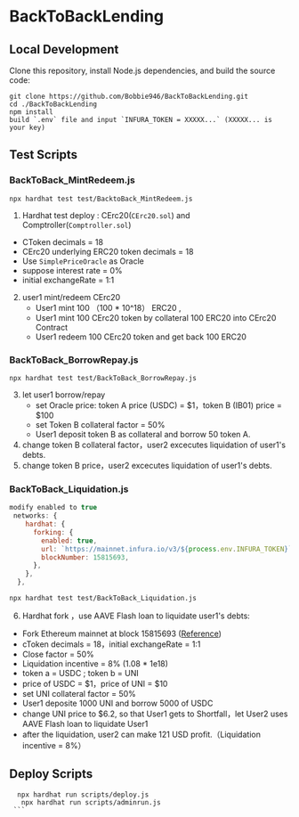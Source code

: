 # BackToBackLending

## Local Development

Clone this repository, install Node.js dependencies, and build the source code:

```shell
git clone https://github.com/Bobbie946/BackToBackLending.git
cd ./BackToBackLending
npm install
build `.env` file and input `INFURA_TOKEN = XXXXX...` (XXXXX... is your key)
```

## Test Scripts

### BackToBack_MintRedeem.js

```
npx hardhat test test/BacktoBack_MintRedeem.js  
```

1.  Hardhat  test deploy : CErc20(`CErc20.sol`) and Comptroller(`Comptroller.sol`) 
   - CToken  decimals =  18
   - CErc20 underlying ERC20 token decimals = 18
   - Use `SimplePriceOracle` as Oracle
   - suppose interest rate = 0%
   - initial exchangeRate =  1:1
2. user1 mint/redeem CErc20
   - User1 mint 100 （100 \* 10^18） ERC20 , 
   - User1 mint 100 CErc20 token by collateral 100 ERC20 into CErc20 Contract
   - User1 redeem 100 CErc20 token and get back 100 ERC20

### BackToBack_BorrowRepay.js

```
npx hardhat test test/BackToBack_BorrowRepay.js  
```

3. let user1 borrow/repay
   - set Oracle price:  token A price (USDC) = $1，token B (IB01) price =  $100
   - set Token B collateral factor = 50%
   - User1 deposit token B as collateral and borrow  50  token A.
4. change token B collateral factor，user2 excecutes liquidation of user1's debts. 
5. change token B price，user2 excecutes liquidation of user1's debts. 


### BackToBack_Liquidation.js


```javascript
modify enabled to true
 networks: {
    hardhat: {
      forking: {
        enabled: true,
        url: `https://mainnet.infura.io/v3/${process.env.INFURA_TOKEN}`,
        blockNumber: 15815693,
      },
    },
  },
```

```
npx hardhat test test/BackToBack_Liquidation.js
```

6.  Hardhat fork ，use AAVE  Flash loan to liquidate user1's debts:
   - Fork Ethereum mainnet at block 15815693 ([Reference](https://hardhat.org/hardhat-network/docs/guides/forking-other-networks#resetting-the-fork))
   - cToken  decimals = 18，initial exchangeRate =  1:1
   - Close factor  =  50%
   - Liquidation incentive =  8% (1.08 \* 1e18)  
   - token a = USDC ; token b =  UNI 
   - price of USDC =  $1，price of UNI = $10
   - set UNI  collateral factor  = 50%
   - User1 deposite 1000 UNI and borrow 5000 of USDC
   - change UNI price to $6.2, so that User1 gets to Shortfall，let User2 uses AAVE  Flash loan to liquidate User1
   - after the liquidation, user2 can make 121 USD profit.（Liquidation incentive = 8%）

   ## Deploy Scripts

   ```
     npx hardhat run scripts/deploy.js
      npx hardhat run scripts/adminrun.js
    ```

